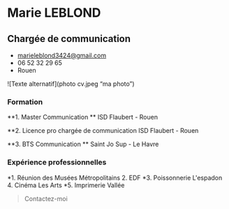 # Marie LEBLOND 
## Chargée de communication 
* marieleblond3424@gmail.com
* 06 52 32 29 65
* Rouen 

![Texte alternatif](photo cv.jpeg “ma photo”)
### Formation 
**1. Master Communication **
ISD Flaubert - Rouen 

**2. Licence pro chargée de communication
ISD Flaubert - Rouen 

**3. BTS Communication **
Saint Jo Sup - Le Havre 

### Expérience professionnelles 
*1. Réunion des Musées Métropolitains
2. EDF 
*3. Poissonnerie L'espadon 
4. Cinéma Les Arts 
*5. Imprimerie Vallée 

> Contactez-moi 
